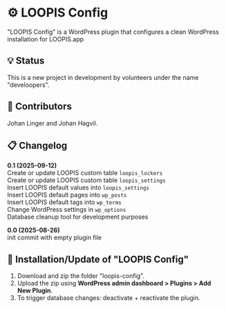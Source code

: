 # ⚙ LOOPIS Config

"LOOPIS Config" is a WordPress plugin that configures a clean WordPress installation for LOOPIS.app<br>

## 💡 Status
This is a new project in development by volunteers under the name "develoopers".<br>

## 👤 Contributors
Johan Linger and Johan Hagvil.<br>

## 📋 Changelog

**0.1 (2025-09-12)**<br>
Create or update LOOPIS custom table `loopis_lockers`<br>
Create or update LOOPIS custom table `loopis_settings`<br>
Insert LOOPIS default values into `loopis_settings`<br>
Insert LOOPIS default pages into `wp_posts`<br>
Insert LOOPIS default tags into `wp_terms`<br>
Change WordPress settings in `wp_options`<br>
Database cleanup tool for development purposes<br>

**0.0 (2025-08-26)**<br>
init commit with empty plugin file<br>


## 💾 Installation/Update of "LOOPIS Config"

1. Download and zip the folder "loopis-config".
2. Upload the zip using **WordPress admin dashboard > Plugins > Add New Plugin**.
3. To trigger database changes: deactivate + reactivate the plugin.